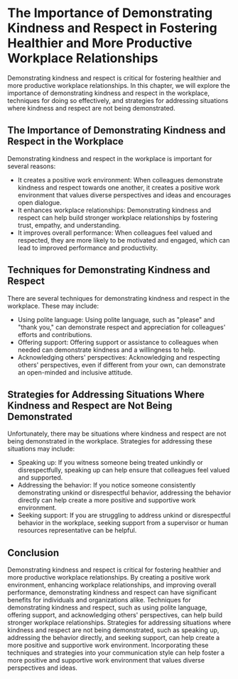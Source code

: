The Importance of Demonstrating Kindness and Respect in Fostering Healthier and More Productive Workplace Relationships
======================================================================================================================================================================

Demonstrating kindness and respect is critical for fostering healthier and more productive workplace relationships. In this chapter, we will explore the importance of demonstrating kindness and respect in the workplace, techniques for doing so effectively, and strategies for addressing situations where kindness and respect are not being demonstrated.

The Importance of Demonstrating Kindness and Respect in the Workplace
---------------------------------------------------------------------

Demonstrating kindness and respect in the workplace is important for several reasons:

* It creates a positive work environment: When colleagues demonstrate kindness and respect towards one another, it creates a positive work environment that values diverse perspectives and ideas and encourages open dialogue.
* It enhances workplace relationships: Demonstrating kindness and respect can help build stronger workplace relationships by fostering trust, empathy, and understanding.
* It improves overall performance: When colleagues feel valued and respected, they are more likely to be motivated and engaged, which can lead to improved performance and productivity.

Techniques for Demonstrating Kindness and Respect
-------------------------------------------------

There are several techniques for demonstrating kindness and respect in the workplace. These may include:

* Using polite language: Using polite language, such as "please" and "thank you," can demonstrate respect and appreciation for colleagues' efforts and contributions.
* Offering support: Offering support or assistance to colleagues when needed can demonstrate kindness and a willingness to help.
* Acknowledging others' perspectives: Acknowledging and respecting others' perspectives, even if different from your own, can demonstrate an open-minded and inclusive attitude.

Strategies for Addressing Situations Where Kindness and Respect are Not Being Demonstrated
------------------------------------------------------------------------------------------

Unfortunately, there may be situations where kindness and respect are not being demonstrated in the workplace. Strategies for addressing these situations may include:

* Speaking up: If you witness someone being treated unkindly or disrespectfully, speaking up can help ensure that colleagues feel valued and supported.
* Addressing the behavior: If you notice someone consistently demonstrating unkind or disrespectful behavior, addressing the behavior directly can help create a more positive and supportive work environment.
* Seeking support: If you are struggling to address unkind or disrespectful behavior in the workplace, seeking support from a supervisor or human resources representative can be helpful.

Conclusion
----------

Demonstrating kindness and respect is critical for fostering healthier and more productive workplace relationships. By creating a positive work environment, enhancing workplace relationships, and improving overall performance, demonstrating kindness and respect can have significant benefits for individuals and organizations alike. Techniques for demonstrating kindness and respect, such as using polite language, offering support, and acknowledging others' perspectives, can help build stronger workplace relationships. Strategies for addressing situations where kindness and respect are not being demonstrated, such as speaking up, addressing the behavior directly, and seeking support, can help create a more positive and supportive work environment. Incorporating these techniques and strategies into your communication style can help foster a more positive and supportive work environment that values diverse perspectives and ideas.
